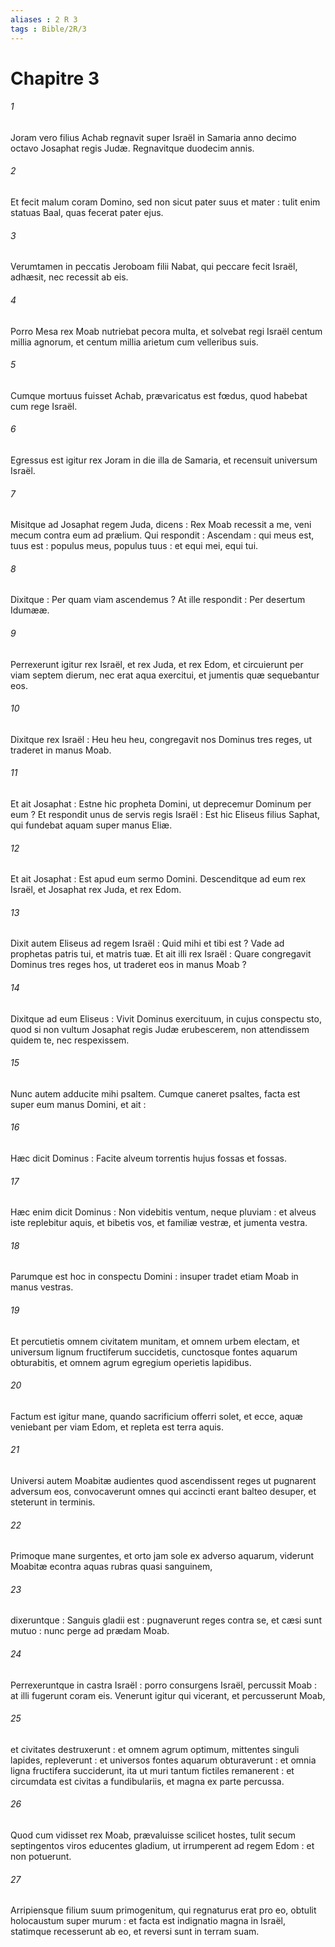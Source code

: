 ```yaml
---
aliases : 2 R 3
tags : Bible/2R/3
---
```


# Chapitre 3

###### 1
Joram vero filius Achab regnavit super Israël in Samaria anno decimo octavo Josaphat regis Judæ. Regnavitque duodecim annis.
###### 2
Et fecit malum coram Domino, sed non sicut pater suus et mater : tulit enim statuas Baal, quas fecerat pater ejus.
###### 3
Verumtamen in peccatis Jeroboam filii Nabat, qui peccare fecit Israël, adhæsit, nec recessit ab eis.
###### 4
Porro Mesa rex Moab nutriebat pecora multa, et solvebat regi Israël centum millia agnorum, et centum millia arietum cum velleribus suis.
###### 5
Cumque mortuus fuisset Achab, prævaricatus est fœdus, quod habebat cum rege Israël.
###### 6
Egressus est igitur rex Joram in die illa de Samaria, et recensuit universum Israël.
###### 7
Misitque ad Josaphat regem Juda, dicens : Rex Moab recessit a me, veni mecum contra eum ad prælium. Qui respondit : Ascendam : qui meus est, tuus est : populus meus, populus tuus : et equi mei, equi tui.
###### 8
Dixitque : Per quam viam ascendemus ? At ille respondit : Per desertum Idumææ.
###### 9
Perrexerunt igitur rex Israël, et rex Juda, et rex Edom, et circuierunt per viam septem dierum, nec erat aqua exercitui, et jumentis quæ sequebantur eos.
###### 10
Dixitque rex Israël : Heu heu heu, congregavit nos Dominus tres reges, ut traderet in manus Moab.
###### 11
Et ait Josaphat : Estne hic propheta Domini, ut deprecemur Dominum per eum ? Et respondit unus de servis regis Israël : Est hic Eliseus filius Saphat, qui fundebat aquam super manus Eliæ.
###### 12
Et ait Josaphat : Est apud eum sermo Domini. Descenditque ad eum rex Israël, et Josaphat rex Juda, et rex Edom.
###### 13
Dixit autem Eliseus ad regem Israël : Quid mihi et tibi est ? Vade ad prophetas patris tui, et matris tuæ. Et ait illi rex Israël : Quare congregavit Dominus tres reges hos, ut traderet eos in manus Moab ?
###### 14
Dixitque ad eum Eliseus : Vivit Dominus exercituum, in cujus conspectu sto, quod si non vultum Josaphat regis Judæ erubescerem, non attendissem quidem te, nec respexissem.
###### 15
Nunc autem adducite mihi psaltem. Cumque caneret psaltes, facta est super eum manus Domini, et ait :
###### 16
Hæc dicit Dominus : Facite alveum torrentis hujus fossas et fossas.
###### 17
Hæc enim dicit Dominus : Non videbitis ventum, neque pluviam : et alveus iste replebitur aquis, et bibetis vos, et familiæ vestræ, et jumenta vestra.
###### 18
Parumque est hoc in conspectu Domini : insuper tradet etiam Moab in manus vestras.
###### 19
Et percutietis omnem civitatem munitam, et omnem urbem electam, et universum lignum fructiferum succidetis, cunctosque fontes aquarum obturabitis, et omnem agrum egregium operietis lapidibus.
###### 20
Factum est igitur mane, quando sacrificium offerri solet, et ecce, aquæ veniebant per viam Edom, et repleta est terra aquis.
###### 21
Universi autem Moabitæ audientes quod ascendissent reges ut pugnarent adversum eos, convocaverunt omnes qui accincti erant balteo desuper, et steterunt in terminis.
###### 22
Primoque mane surgentes, et orto jam sole ex adverso aquarum, viderunt Moabitæ econtra aquas rubras quasi sanguinem,
###### 23
dixeruntque : Sanguis gladii est : pugnaverunt reges contra se, et cæsi sunt mutuo : nunc perge ad prædam Moab.
###### 24
Perrexeruntque in castra Israël : porro consurgens Israël, percussit Moab : at illi fugerunt coram eis. Venerunt igitur qui vicerant, et percusserunt Moab,
###### 25
et civitates destruxerunt : et omnem agrum optimum, mittentes singuli lapides, repleverunt : et universos fontes aquarum obturaverunt : et omnia ligna fructifera succiderunt, ita ut muri tantum fictiles remanerent : et circumdata est civitas a fundibulariis, et magna ex parte percussa.
###### 26
Quod cum vidisset rex Moab, prævaluisse scilicet hostes, tulit secum septingentos viros educentes gladium, ut irrumperent ad regem Edom : et non potuerunt.
###### 27
Arripiensque filium suum primogenitum, qui regnaturus erat pro eo, obtulit holocaustum super murum : et facta est indignatio magna in Israël, statimque recesserunt ab eo, et reversi sunt in terram suam.
